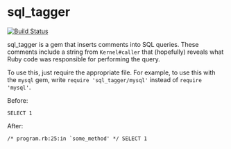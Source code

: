 # sql\_tagger

[![Build Status](https://travis-ci.org/SlideShareInc/sql_tagger.svg?branch=master)](https://travis-ci.org/SlideShareInc/sql_tagger)

sql\_tagger is a gem that inserts comments into SQL queries. These comments
include a string from `Kernel#caller` that (hopefully) reveals what Ruby code
was responsible for performing the query.

To use this, just require the appropriate file. For example, to use this with
the `mysql` gem, write `require 'sql_tagger/mysql'` instead of `require
'mysql'`.

Before:

    SELECT 1

After:

    /* program.rb:25:in `some_method' */ SELECT 1

